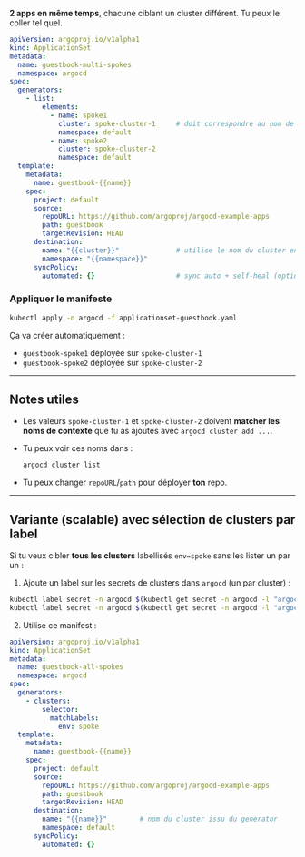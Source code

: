  **2 apps en même temps**, chacune ciblant un cluster différent. Tu peux le coller tel quel.

```yaml
apiVersion: argoproj.io/v1alpha1
kind: ApplicationSet
metadata:
  name: guestbook-multi-spokes
  namespace: argocd
spec:
  generators:
    - list:
        elements:
          - name: spoke1
            cluster: spoke-cluster-1     # doit correspondre au nom de contexte ajouté via `argocd cluster add`
            namespace: default
          - name: spoke2
            cluster: spoke-cluster-2
            namespace: default
  template:
    metadata:
      name: guestbook-{{name}}
    spec:
      project: default
      source:
        repoURL: https://github.com/argoproj/argocd-example-apps
        path: guestbook
        targetRevision: HEAD
      destination:
        name: "{{cluster}}"              # utilise le nom du cluster enregistré dans Argo CD
        namespace: "{{namespace}}"
      syncPolicy:
        automated: {}                    # sync auto + self-heal (optionnel)
```

### Appliquer le manifeste

```bash
kubectl apply -n argocd -f applicationset-guestbook.yaml
```

Ça va créer automatiquement :

* `guestbook-spoke1` déployée sur `spoke-cluster-1`
* `guestbook-spoke2` déployée sur `spoke-cluster-2`

---

## Notes utiles

* Les valeurs `spoke-cluster-1` et `spoke-cluster-2` doivent **matcher les noms de contexte** que tu as ajoutés avec `argocd cluster add ...`.
* Tu peux voir ces noms dans :

  ```bash
  argocd cluster list
  ```
* Tu peux changer `repoURL`/`path` pour déployer **ton** repo.

---

## Variante (scalable) avec sélection de clusters par label

Si tu veux cibler **tous les clusters** labellisés `env=spoke` sans les lister un par un :

1. Ajoute un label sur les secrets de clusters dans `argocd` (un par cluster) :

```bash
kubectl label secret -n argocd $(kubectl get secret -n argocd -l "argocd.argoproj.io/secret-type=cluster" -o name | grep spoke-cluster-1 | cut -d'/' -f2) env=spoke
kubectl label secret -n argocd $(kubectl get secret -n argocd -l "argocd.argoproj.io/secret-type=cluster" -o name | grep spoke-cluster-2 | cut -d'/' -f2) env=spoke
```

2. Utilise ce manifest :

```yaml
apiVersion: argoproj.io/v1alpha1
kind: ApplicationSet
metadata:
  name: guestbook-all-spokes
  namespace: argocd
spec:
  generators:
    - clusters:
        selector:
          matchLabels:
            env: spoke
  template:
    metadata:
      name: guestbook-{{name}}
    spec:
      project: default
      source:
        repoURL: https://github.com/argoproj/argocd-example-apps
        path: guestbook
        targetRevision: HEAD
      destination:
        name: "{{name}}"        # nom du cluster issu du generator
        namespace: default
      syncPolicy:
        automated: {}
```